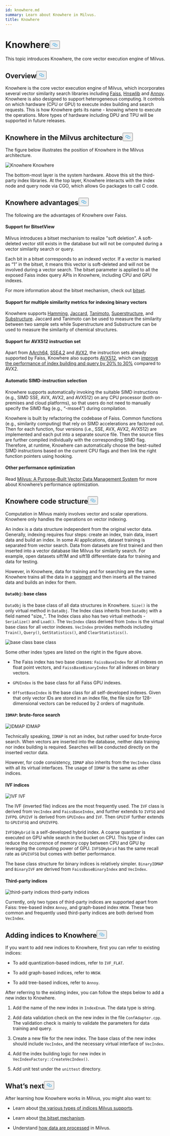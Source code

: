 ```yaml
---
id: knowhere.md
summary: Learn about Knowhere in Milvus.
title: Knowhere
---
```

<h1 id="Knowhere" class="common-anchor-header">Knowhere<button data-href="#Knowhere" class="anchor-icon" translate="no">
      <svg translate="no"
        aria-hidden="true"
        focusable="false"
        height="20"
        version="1.1"
        viewBox="0 0 16 16"
        width="16"
      >
        <path
          fill="#0092E4"
          fill-rule="evenodd"
          d="M4 9h1v1H4c-1.5 0-3-1.69-3-3.5S2.55 3 4 3h4c1.45 0 3 1.69 3 3.5 0 1.41-.91 2.72-2 3.25V8.59c.58-.45 1-1.27 1-2.09C10 5.22 8.98 4 8 4H4c-.98 0-2 1.22-2 2.5S3 9 4 9zm9-3h-1v1h1c1 0 2 1.22 2 2.5S13.98 12 13 12H9c-.98 0-2-1.22-2-2.5 0-.83.42-1.64 1-2.09V6.25c-1.09.53-2 1.84-2 3.25C6 11.31 7.55 13 9 13h4c1.45 0 3-1.69 3-3.5S14.5 6 13 6z"
        ></path>
      </svg>
    </button></h1><p>This topic introduces Knowhere, the core vector execution engine of Milvus.</p>
<h2 id="Overview" class="common-anchor-header">Overview<button data-href="#Overview" class="anchor-icon" translate="no">
      <svg translate="no"
        aria-hidden="true"
        focusable="false"
        height="20"
        version="1.1"
        viewBox="0 0 16 16"
        width="16"
      >
        <path
          fill="#0092E4"
          fill-rule="evenodd"
          d="M4 9h1v1H4c-1.5 0-3-1.69-3-3.5S2.55 3 4 3h4c1.45 0 3 1.69 3 3.5 0 1.41-.91 2.72-2 3.25V8.59c.58-.45 1-1.27 1-2.09C10 5.22 8.98 4 8 4H4c-.98 0-2 1.22-2 2.5S3 9 4 9zm9-3h-1v1h1c1 0 2 1.22 2 2.5S13.98 12 13 12H9c-.98 0-2-1.22-2-2.5 0-.83.42-1.64 1-2.09V6.25c-1.09.53-2 1.84-2 3.25C6 11.31 7.55 13 9 13h4c1.45 0 3-1.69 3-3.5S14.5 6 13 6z"
        ></path>
      </svg>
    </button></h2><p>Knowhere is the core vector execution engine of Milvus, which incorporates several vector similarity search libraries including <a href="https://github.com/facebookresearch/faiss">Faiss</a>, <a href="https://github.com/nmslib/hnswlib">Hnswlib</a> and <a href="https://github.com/spotify/annoy">Annoy</a>. Knowhere is also designed to support heterogeneous computing. It controls on which hardware (CPU or GPU) to execute index building and search requests. This is how Knowhere gets its name - knowing where to execute the operations. More types of hardware including DPU and TPU will be supported in future releases.</p>
<h2 id="Knowhere-in-the-Milvus-architecture" class="common-anchor-header">Knowhere in the Milvus architecture<button data-href="#Knowhere-in-the-Milvus-architecture" class="anchor-icon" translate="no">
      <svg translate="no"
        aria-hidden="true"
        focusable="false"
        height="20"
        version="1.1"
        viewBox="0 0 16 16"
        width="16"
      >
        <path
          fill="#0092E4"
          fill-rule="evenodd"
          d="M4 9h1v1H4c-1.5 0-3-1.69-3-3.5S2.55 3 4 3h4c1.45 0 3 1.69 3 3.5 0 1.41-.91 2.72-2 3.25V8.59c.58-.45 1-1.27 1-2.09C10 5.22 8.98 4 8 4H4c-.98 0-2 1.22-2 2.5S3 9 4 9zm9-3h-1v1h1c1 0 2 1.22 2 2.5S13.98 12 13 12H9c-.98 0-2-1.22-2-2.5 0-.83.42-1.64 1-2.09V6.25c-1.09.53-2 1.84-2 3.25C6 11.31 7.55 13 9 13h4c1.45 0 3-1.69 3-3.5S14.5 6 13 6z"
        ></path>
      </svg>
    </button></h2><p>The figure below illustrates the position of Knowhere in the Milvus architecture.</p>
<p>
  <span class="img-wrapper">
    <img translate="no" src="/docs/v2.4.x/assets/knowhere_architecture.png" alt="Knowhere" class="doc-image" id="knowhere" />
    <span>Knowhere</span>
  </span>
</p>
<p>The bottom-most layer is the system hardware. Above this sit the third-party index libraries. At the top layer, Knowhere interacts with the index node and query node via CGO, which allows Go packages to call C code.</p>
<h2 id="Knowhere-advantages" class="common-anchor-header">Knowhere advantages<button data-href="#Knowhere-advantages" class="anchor-icon" translate="no">
      <svg translate="no"
        aria-hidden="true"
        focusable="false"
        height="20"
        version="1.1"
        viewBox="0 0 16 16"
        width="16"
      >
        <path
          fill="#0092E4"
          fill-rule="evenodd"
          d="M4 9h1v1H4c-1.5 0-3-1.69-3-3.5S2.55 3 4 3h4c1.45 0 3 1.69 3 3.5 0 1.41-.91 2.72-2 3.25V8.59c.58-.45 1-1.27 1-2.09C10 5.22 8.98 4 8 4H4c-.98 0-2 1.22-2 2.5S3 9 4 9zm9-3h-1v1h1c1 0 2 1.22 2 2.5S13.98 12 13 12H9c-.98 0-2-1.22-2-2.5 0-.83.42-1.64 1-2.09V6.25c-1.09.53-2 1.84-2 3.25C6 11.31 7.55 13 9 13h4c1.45 0 3-1.69 3-3.5S14.5 6 13 6z"
        ></path>
      </svg>
    </button></h2><p>The following are the advantages of Knowhere over Faiss.</p>
<h4 id="Support-for-BitsetView" class="common-anchor-header">Support for BitsetView</h4><p>Milvus introduces a bitset mechanism to realize &quot;soft deletion&quot;. A soft-deleted vector still exists in the database but will not be computed during a vector similarity search or query.</p>
<p>Each bit in a bitset corresponds to an indexed vector. If a vector is marked as “1” in the bitset, it means this vector is soft-deleted and will not be involved during a vector search. The bitset parameter is applied to all the exposed Faiss index query APIs in Knowhere, including CPU and GPU indexes.</p>
<p>For more information about the bitset mechanism, check out <a href="/docs/de/bitset.md">bitset</a>.</p>
<h4 id="Support-for-multiple-similarity-metrics-for-indexing-binary-vectors" class="common-anchor-header">Support for multiple similarity metrics for indexing binary vectors</h4><p>Knowhere supports <a href="/docs/de/metric.md#Hamming-distance">Hamming</a>, <a href="/docs/de/metric.md#Jaccard-distance">Jaccard</a>, <a href="/docs/de/metric.md#Tanimoto-distance">Tanimoto</a>, <a href="/docs/de/metric.md#Superstructure">Superstructure</a>, and <a href="/docs/de/metric.md#Substructure">Substructure</a>. Jaccard and Tanimoto can be used to measure the similarity between two sample sets while Superstructure and Substructure can be used to measure the similarity of chemical structures.</p>
<h4 id="Support-for-AVX512-instruction-set" class="common-anchor-header">Support for AVX512 instruction set</h4><p>Apart from <a href="https://en.wikipedia.org/wiki/AArch64">AArch64</a>, <a href="https://en.wikipedia.org/wiki/SSE4#SSE4.2">SSE4.2</a> and <a href="https://en.wikipedia.org/wiki/Advanced_Vector_Extensions">AVX2</a>, the instruction sets already supported by Faiss, Knowhere also supports <a href="https://en.wikipedia.org/wiki/AVX-512">AVX512</a>, which can <a href="https://milvus.io/blog/milvus-performance-AVX-512-vs-AVX2.md">improve the performance of index building and query by 20% to 30%</a> compared to AVX2.</p>
<h4 id="Automatic-SIMD-instruction-selection" class="common-anchor-header">Automatic SIMD-instruction selection</h4><p>Knowhere supports automatically invoking the suitable SIMD instructions (e.g., SIMD SSE, AVX, AVX2, and AVX512) on any CPU processor (both on-premises and cloud platforms), so that users do not need to manually specify the SIMD flag (e.g., “-msse4”) during compilation.</p>
<p>Knowhere is built by refactoring the codebase of Faiss. Common functions (e.g., similarity computing) that rely on SIMD accelerations are factored out. Then for each function, four versions (i.e., SSE, AVX, AVX2, AVX512) are implemented and each put into a separate source file. Then the source files are further compiled individually with the corresponding SIMD flag. Therefore, at runtime, Knowhere can automatically choose the best-suited SIMD instructions based on the current CPU flags and then link the right function pointers using hooking.</p>
<h4 id="Other-performance-optimization" class="common-anchor-header">Other performance optimization</h4><p>Read <a href="https://www.cs.purdue.edu/homes/csjgwang/pubs/SIGMOD21_Milvus.pdf">Milvus: A Purpose-Built Vector Data Management System</a> for more about Knowhere’s performance optimization.</p>
<h2 id="Knowhere-code-structure" class="common-anchor-header">Knowhere code structure<button data-href="#Knowhere-code-structure" class="anchor-icon" translate="no">
      <svg translate="no"
        aria-hidden="true"
        focusable="false"
        height="20"
        version="1.1"
        viewBox="0 0 16 16"
        width="16"
      >
        <path
          fill="#0092E4"
          fill-rule="evenodd"
          d="M4 9h1v1H4c-1.5 0-3-1.69-3-3.5S2.55 3 4 3h4c1.45 0 3 1.69 3 3.5 0 1.41-.91 2.72-2 3.25V8.59c.58-.45 1-1.27 1-2.09C10 5.22 8.98 4 8 4H4c-.98 0-2 1.22-2 2.5S3 9 4 9zm9-3h-1v1h1c1 0 2 1.22 2 2.5S13.98 12 13 12H9c-.98 0-2-1.22-2-2.5 0-.83.42-1.64 1-2.09V6.25c-1.09.53-2 1.84-2 3.25C6 11.31 7.55 13 9 13h4c1.45 0 3-1.69 3-3.5S14.5 6 13 6z"
        ></path>
      </svg>
    </button></h2><p>Computation in Milvus mainly involves vector and scalar operations. Knowhere only handles the operations on vector indexing.</p>
<p>An index is a data structure independent from the original vector data. Generally, indexing requires four steps: create an index, train data, insert data and build an index. In some AI applications, dataset training is separated from vector search. Data from datasets are first trained and then inserted into a vector database like Milvus for similarity search. For example, open datasets sift1M and sift1B differentiate data for training and data for testing.</p>
<p>However, in Knowhere, data for training and for searching are the same. Knowhere trains all the data in a <a href="https://milvus.io/blog/deep-dive-1-milvus-architecture-overview.md#Segments">segment</a> and then inserts all the trained data and builds an index for them.</p>
<h4 id="DataObj-base-class" class="common-anchor-header"><code translate="no">DataObj</code>: base class</h4><p><code translate="no">DataObj</code> is the base class of all data structures in Knowhere. <code translate="no">Size()</code> is the only virtual method in <code translate="no">DataObj</code>. The Index class inherits from <code translate="no">DataObj</code> with a field named &quot;size_&quot;. The Index class also has two virtual methods - <code translate="no">Serialize()</code> and <code translate="no">Load()</code>. The <code translate="no">VecIndex</code> class derived from <code translate="no">Index</code> is the virtual base class for all vector indexes. <code translate="no">VecIndex</code> provides methods including <code translate="no">Train()</code>, <code translate="no">Query()</code>, <code translate="no">GetStatistics()</code>, and <code translate="no">ClearStatistics()</code>.</p>
<p>
  <span class="img-wrapper">
    <img translate="no" src="/docs/v2.4.x/assets/Knowhere_base_classes.png" alt="base class" class="doc-image" id="base-class" />
    <span>base class</span>
  </span>
</p>
<p>Some other index types are listed on the right in the figure above.</p>
<ul>
<li><p>The Faiss index has two base classes: <code translate="no">FaissBaseIndex</code> for all indexes on float point vectors, and <code translate="no">FaissBaseBinaryIndex</code> for all indexes on binary vectors.</p></li>
<li><p><code translate="no">GPUIndex</code> is the base class for all Faiss GPU indexes.</p></li>
<li><p><code translate="no">OffsetBaseIndex</code> is the base class for all self-developed indexes. Given that only vector IDs are stored in an index file, the file size for 128-dimensional vectors can be reduced by 2 orders of magnitude.</p></li>
</ul>
<h4 id="IDMAP-brute-force-search" class="common-anchor-header"><code translate="no">IDMAP</code>: brute-force search</h4><p>
  <span class="img-wrapper">
    <img translate="no" src="/docs/v2.4.x/assets/IDMAP.png" alt="IDMAP" class="doc-image" id="idmap" />
    <span>IDMAP</span>
  </span>
</p>
<p>Technically speaking, <code translate="no">IDMAP</code> is not an index, but rather used for brute-force search. When vectors are inserted into the database, neither data training nor index building is required. Searches will be conducted directly on the inserted vector data.</p>
<p>However, for code consistency, <code translate="no">IDMAP</code> also inherits from the <code translate="no">VecIndex</code> class with all its virtual interfaces. The usage of <code translate="no">IDMAP</code> is the same as other indices.</p>
<h4 id="IVF-indices" class="common-anchor-header">IVF indices</h4><p>
  <span class="img-wrapper">
    <img translate="no" src="/docs/v2.4.x/assets/IVF.png" alt="IVF" class="doc-image" id="ivf" />
    <span>IVF</span>
  </span>
</p>
<p>The IVF (inverted file) indices are the most frequently used. The <code translate="no">IVF</code> class is derived from <code translate="no">VecIndex</code> and <code translate="no">FaissBaseIndex</code>, and further extends to <code translate="no">IVFSQ</code> and <code translate="no">IVFPQ</code>. <code translate="no">GPUIVF</code> is derived from <code translate="no">GPUIndex</code> and <code translate="no">IVF</code>. Then <code translate="no">GPUIVF</code> further extends to <code translate="no">GPUIVFSQ</code> and <code translate="no">GPUIVFPQ</code>.</p>
<p><code translate="no">IVFSQHybrid</code> is a self-developed hybrid index. A coarse quantizer is executed on GPU while search in the bucket on CPU. This type of index can reduce the occurrence of memory copy between CPU and GPU by leveraging the computing power of GPU. <code translate="no">IVFSQHybrid</code> has the same recall rate as <code translate="no">GPUIVFSQ</code> but comes with better performance.</p>
<p>The base class structure for binary indices is relatively simpler. <code translate="no">BinaryIDMAP</code> and <code translate="no">BinaryIVF</code> are derived from <code translate="no">FaissBaseBinaryIndex</code> and <code translate="no">VecIndex</code>.</p>
<h4 id="Third-party-indices" class="common-anchor-header">Third-party indices</h4><p>
  <span class="img-wrapper">
    <img translate="no" src="/docs/v2.4.x/assets/third_party_index.png" alt="third-party indices" class="doc-image" id="third-party-indices" />
    <span>third-party indices</span>
  </span>
</p>
<p>Currently, only two types of third-party indices are supported apart from Faiss: tree-based index <code translate="no">Annoy</code>, and graph-based index <code translate="no">HNSW</code>. These two common and frequently used third-party indices are both derived from <code translate="no">VecIndex</code>.</p>
<h2 id="Adding-indices-to-Knowhere" class="common-anchor-header">Adding indices to Knowhere<button data-href="#Adding-indices-to-Knowhere" class="anchor-icon" translate="no">
      <svg translate="no"
        aria-hidden="true"
        focusable="false"
        height="20"
        version="1.1"
        viewBox="0 0 16 16"
        width="16"
      >
        <path
          fill="#0092E4"
          fill-rule="evenodd"
          d="M4 9h1v1H4c-1.5 0-3-1.69-3-3.5S2.55 3 4 3h4c1.45 0 3 1.69 3 3.5 0 1.41-.91 2.72-2 3.25V8.59c.58-.45 1-1.27 1-2.09C10 5.22 8.98 4 8 4H4c-.98 0-2 1.22-2 2.5S3 9 4 9zm9-3h-1v1h1c1 0 2 1.22 2 2.5S13.98 12 13 12H9c-.98 0-2-1.22-2-2.5 0-.83.42-1.64 1-2.09V6.25c-1.09.53-2 1.84-2 3.25C6 11.31 7.55 13 9 13h4c1.45 0 3-1.69 3-3.5S14.5 6 13 6z"
        ></path>
      </svg>
    </button></h2><p>If you want to add new indices to Knowhere, first you can refer to existing indices:</p>
<ul>
<li><p>To add quantization-based indices, refer to <code translate="no">IVF_FLAT</code>.</p></li>
<li><p>To add graph-based indices, refer to <code translate="no">HNSW</code>.</p></li>
<li><p>To add tree-based indices, refer to <code translate="no">Annoy</code>.</p></li>
</ul>
<p>After referring to the existing index, you can follow the steps below to add a new index to Knowhere.</p>
<ol>
<li><p>Add the name of the new index in <code translate="no">IndexEnum</code>. The data type is string.</p></li>
<li><p>Add data validation check on the new index in the file <code translate="no">ConfAdapter.cpp</code>. The validation check is mainly to validate the parameters for data training and query.</p></li>
<li><p>Create a new file for the new index. The base class of the new index should include <code translate="no">VecIndex</code>, and the necessary virtual interface of <code translate="no">VecIndex</code>.</p></li>
<li><p>Add the index building logic for new index in <code translate="no">VecIndexFactory::CreateVecIndex()</code>.</p></li>
<li><p>Add unit test under the <code translate="no">unittest</code> directory.</p></li>
</ol>
<h2 id="Whats-next" class="common-anchor-header">What’s next<button data-href="#Whats-next" class="anchor-icon" translate="no">
      <svg translate="no"
        aria-hidden="true"
        focusable="false"
        height="20"
        version="1.1"
        viewBox="0 0 16 16"
        width="16"
      >
        <path
          fill="#0092E4"
          fill-rule="evenodd"
          d="M4 9h1v1H4c-1.5 0-3-1.69-3-3.5S2.55 3 4 3h4c1.45 0 3 1.69 3 3.5 0 1.41-.91 2.72-2 3.25V8.59c.58-.45 1-1.27 1-2.09C10 5.22 8.98 4 8 4H4c-.98 0-2 1.22-2 2.5S3 9 4 9zm9-3h-1v1h1c1 0 2 1.22 2 2.5S13.98 12 13 12H9c-.98 0-2-1.22-2-2.5 0-.83.42-1.64 1-2.09V6.25c-1.09.53-2 1.84-2 3.25C6 11.31 7.55 13 9 13h4c1.45 0 3-1.69 3-3.5S14.5 6 13 6z"
        ></path>
      </svg>
    </button></h2><p>After learning how Knowhere works in Milvus, you might also want to:</p>
<ul>
<li><p>Learn about <a href="/docs/de/index.md">the various types of indices Milvus supports</a>.</p></li>
<li><p>Learn about <a href="/docs/de/bitset.md">the bitset mechanism</a>.</p></li>
<li><p>Understand <a href="/docs/de/data_processing.md">how data are processed</a> in Milvus.</p></li>
</ul>
